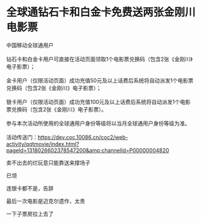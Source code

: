 # 全球通钻石卡和白金卡免费送两张金刚川电影票


中国移动全球通用户<br />
<br />
钻石卡和白金卡用户可直接在活动页面领取1个电影票兑换码（包含2张《金刚川》电子影票）；<br />
<br />
金卡用户（仅限活动页面）成功充值50元及以上话费后系统将自动派发1个电影票兑换码（包含2张《金刚川》电子影票）；<br />
<br />
银卡用户（仅限活动页面）成功充值100元及以上话费后系统将自动派发1个电影票兑换码（包含2张《金刚川》电子影票）。<br />
<br />
参与本次活动所使用的全球通用户身份等级将以当月全球通用户身份等级为准。<br />
<br />
活动传送门：https://dev.coc.10086.cn/coc2/web-activity/qqtmovie/index.html?pageId=1318026602378547200&amp;channelId=P00000004820<img id="aimg_nhy4X" onclick="zoom(this, this.src, 0, 0, 0)" class="zoom" src="https://cdn.jsdelivr.net/gh/hishis/forum-master/public/images/patch.gif" onmouseover="img_onmouseoverfunc(this)" onload="thumbImg(this)" border="0" alt="" />

卖不出去的烂玩意只能靠送来撑场子

已领

连银卡都不是，告辞<img src="static/image/smiley/default/lol.gif" smilieid="12" border="0" alt="" /><img src="static/image/smiley/default/lol.gif" smilieid="12" border="0" alt="" /><img src="static/image/smiley/default/lol.gif" smilieid="12" border="0" alt="" /><img src="static/image/smiley/default/lol.gif" smilieid="12" border="0" alt="" />

最后一次电影是迈克尔遗作，太贵

一下子票房拉上去了
